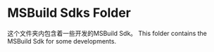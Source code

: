 # MSBuild Sdks Folder

这个文件夹内包含着一些开发的MSBuild Sdk。
This folder contains the MSBuild Sdk for some developments.
